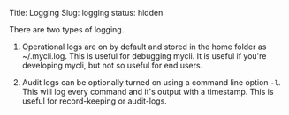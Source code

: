 Title: Logging
Slug: logging
status: hidden

There are two types of logging. 

1. Operational logs are on by default and stored in the home folder as ~/.mycli.log. This is useful for debugging mycli. It is useful if you're developing mycli, but not so useful for end users.

2. Audit logs can be optionally turned on using a command line option `-l`. This will log every command and it's output with a timestamp. This is useful for record-keeping or audit-logs.
